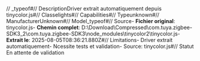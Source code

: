 // _typeof#// DescriptionDriver extrait automatiquement depuis tinycolor.js#// Classelights#// Capabilities#// Typeunknown#// ManufacturerUnknown#// Model_typeof#// Source- **Fichier original**: tinycolor.js- **Chemin complet**: D:\Download\Compressed\com.tuya.zigbee-SDK3_2\com.tuya.zigbee-SDK3\node_modules\tinycolor2\tinycolor.js- **Extrait le**: 2025-08-05T08:36:21.880Z#// Limitations- Driver extrait automatiquement- Ncessite tests et validation- Source: tinycolor.js#// Statut En attente de validation